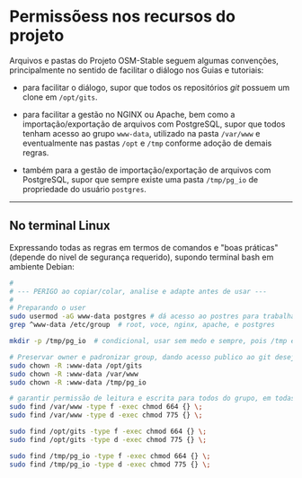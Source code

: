 # Permissõess nos recursos do projeto

Arquivos e pastas do Projeto OSM-Stable seguem algumas convenções, principalmente no sentido de facilitar o diálogo nos Guias e tutoriais:

* para facilitar o diálogo, supor que todos os repositórios *git* possuem um clone em `/opt/gits`.

* para facilitar a gestão no NGINX ou Apache, bem como a importação/exportação de arquivos com PostgreSQL, supor que todos tenham acesso ao grupo `www-data`, utilizado na pasta `/var/www` e eventualmente nas pastas `/opt` e `/tmp` conforme adoção de demais regras.

* também para a gestão de importação/exportação de arquivos com PostgreSQL, supor que sempre existe uma pasta `/tmp/pg_io` de propriedade do usuário `postgres`.

---

## No terminal Linux

Expressando todas as regras em termos de comandos e "boas práticas" (depende do nivel de segurança requerido), supondo terminal bash em ambiente Debian:

```sh
#
# --- PERIGO ao copiar/colar, analise e adapte antes de usar ---
#
# Preparando o user
sudo usermod -aG www-data postgres # dá acesso ao postres para trabalhar com arquivos www-data 
grep ^www-data /etc/group  # root, voce, nginx, apache, e postgres

mkdir -p /tmp/pg_io  # condicional, usar sem medo e sempre, pois /tmp é zerado por boot e outros eventos.

# Preservar owner e padronizar group, dando acesso publico ao git desejado (ideal sob /var/www usar ln -s).
sudo chown -R :www-data /opt/gits
sudo chown -R :www-data /var/www
sudo chown -R :www-data /tmp/pg_io

# garantir permissão de leitura e escrita para todos do grupo, em todas as pastas da convenção adotada:
sudo find /var/www -type f -exec chmod 664 {} \;
sudo find /var/www -type d -exec chmod 775 {} \;

sudo find /opt/gits -type f -exec chmod 664 {} \;
sudo find /opt/gits -type d -exec chmod 775 {} \;

sudo find /tmp/pg_io -type f -exec chmod 664 {} \;
sudo find /tmp/pg_io -type d -exec chmod 775 {} \;
```
